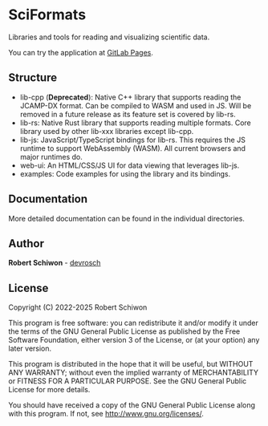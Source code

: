 # SciFormats

Libraries and tools for reading and visualizing scientific data.

You can try the application at [GitLab Pages](https://devrosch.gitlab.io/sf/index.html).

## Structure

- lib-cpp (**Deprecated**): Native C++ library that supports reading the JCAMP-DX format. Can be compiled to WASM and used in JS. Will be removed in a future release as its feature set is covered by lib-rs.
- lib-rs: Native Rust library that supports reading multiple formats. Core library used by other lib-xxx libraries except lib-cpp.
- lib-js: JavaScript/TypeScript bindings for lib-rs. This requires the JS runtime to support WebAssembly (WASM). All current browsers and major runtimes do.
- web-ui: An HTML/CSS/JS UI for data viewing that leverages lib-js.
- examples: Code examples for using the library and its bindings.

## Documentation

More detailed documentation can be found in the individual directories.

## Author

**Robert Schiwon** - [devrosch](https://gitlab.com/devrosch)

## License

Copyright (C) 2022-2025 Robert Schiwon

This program is free software: you can redistribute it and/or modify it under the terms of the GNU General Public License as published by the Free Software Foundation, either version 3 of the License, or (at your option) any later version.

This program is distributed in the hope that it will be useful, but WITHOUT ANY WARRANTY; without even the implied warranty of MERCHANTABILITY or FITNESS FOR A PARTICULAR PURPOSE. See the GNU General Public License for more details.

You should have received a copy of the GNU General Public License along with this program. If not, see <http://www.gnu.org/licenses/>.
